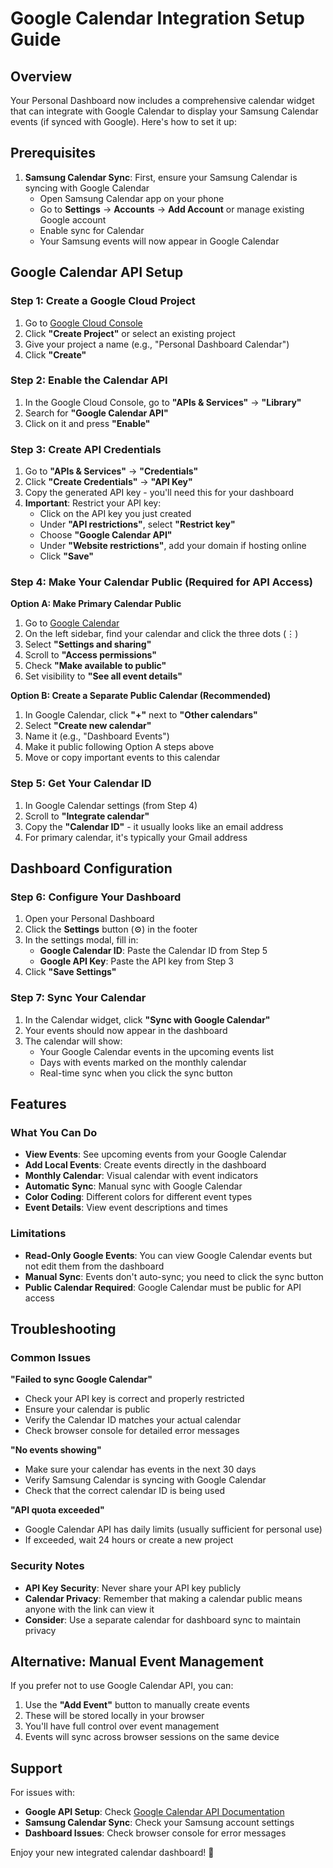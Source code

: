 # Google Calendar Integration Setup Guide

## Overview

Your Personal Dashboard now includes a comprehensive calendar widget that can integrate with Google Calendar to display your Samsung Calendar events (if synced with Google). Here's how to set it up:

## Prerequisites

1. **Samsung Calendar Sync**: First, ensure your Samsung Calendar is syncing with Google Calendar
   - Open Samsung Calendar app on your phone
   - Go to **Settings** → **Accounts** → **Add Account** or manage existing Google account
   - Enable sync for Calendar
   - Your Samsung events will now appear in Google Calendar

## Google Calendar API Setup

### Step 1: Create a Google Cloud Project

1. Go to [Google Cloud Console](https://console.cloud.google.com/)
2. Click **"Create Project"** or select an existing project
3. Give your project a name (e.g., "Personal Dashboard Calendar")
4. Click **"Create"**

### Step 2: Enable the Calendar API

1. In the Google Cloud Console, go to **"APIs & Services"** → **"Library"**
2. Search for **"Google Calendar API"**
3. Click on it and press **"Enable"**

### Step 3: Create API Credentials

1. Go to **"APIs & Services"** → **"Credentials"**
2. Click **"Create Credentials"** → **"API Key"**
3. Copy the generated API key - you'll need this for your dashboard
4. **Important**: Restrict your API key:
   - Click on the API key you just created
   - Under **"API restrictions"**, select **"Restrict key"**
   - Choose **"Google Calendar API"**
   - Under **"Website restrictions"**, add your domain if hosting online
   - Click **"Save"**

### Step 4: Make Your Calendar Public (Required for API Access)

**Option A: Make Primary Calendar Public**
1. Go to [Google Calendar](https://calendar.google.com/)
2. On the left sidebar, find your calendar and click the three dots (⋮)
3. Select **"Settings and sharing"**
4. Scroll to **"Access permissions"**
5. Check **"Make available to public"**
6. Set visibility to **"See all event details"**

**Option B: Create a Separate Public Calendar (Recommended)**
1. In Google Calendar, click **"+"** next to **"Other calendars"**
2. Select **"Create new calendar"**
3. Name it (e.g., "Dashboard Events")
4. Make it public following Option A steps above
5. Move or copy important events to this calendar

### Step 5: Get Your Calendar ID

1. In Google Calendar settings (from Step 4)
2. Scroll to **"Integrate calendar"**
3. Copy the **"Calendar ID"** - it usually looks like an email address
4. For primary calendar, it's typically your Gmail address

## Dashboard Configuration

### Step 6: Configure Your Dashboard

1. Open your Personal Dashboard
2. Click the **Settings** button (⚙️) in the footer
3. In the settings modal, fill in:
   - **Google Calendar ID**: Paste the Calendar ID from Step 5
   - **Google API Key**: Paste the API key from Step 3
4. Click **"Save Settings"**

### Step 7: Sync Your Calendar

1. In the Calendar widget, click **"Sync with Google Calendar"**
2. Your events should now appear in the dashboard
3. The calendar will show:
   - Your Google Calendar events in the upcoming events list
   - Days with events marked on the monthly calendar
   - Real-time sync when you click the sync button

## Features

### What You Can Do

- **View Events**: See upcoming events from your Google Calendar
- **Add Local Events**: Create events directly in the dashboard
- **Monthly Calendar**: Visual calendar with event indicators
- **Automatic Sync**: Manual sync with Google Calendar
- **Color Coding**: Different colors for different event types
- **Event Details**: View event descriptions and times

### Limitations

- **Read-Only Google Events**: You can view Google Calendar events but not edit them from the dashboard
- **Manual Sync**: Events don't auto-sync; you need to click the sync button
- **Public Calendar Required**: Google Calendar must be public for API access

## Troubleshooting

### Common Issues

**"Failed to sync Google Calendar"**
- Check your API key is correct and properly restricted
- Ensure your calendar is public
- Verify the Calendar ID matches your actual calendar
- Check browser console for detailed error messages

**"No events showing"**
- Make sure your calendar has events in the next 30 days
- Verify Samsung Calendar is syncing with Google Calendar
- Check that the correct calendar ID is being used

**"API quota exceeded"**
- Google Calendar API has daily limits (usually sufficient for personal use)
- If exceeded, wait 24 hours or create a new project

### Security Notes

- **API Key Security**: Never share your API key publicly
- **Calendar Privacy**: Remember that making a calendar public means anyone with the link can view it
- **Consider**: Use a separate calendar for dashboard sync to maintain privacy

## Alternative: Manual Event Management

If you prefer not to use Google Calendar API, you can:
1. Use the **"Add Event"** button to manually create events
2. These will be stored locally in your browser
3. You'll have full control over event management
4. Events will sync across browser sessions on the same device

## Support

For issues with:
- **Google API Setup**: Check [Google Calendar API Documentation](https://developers.google.com/calendar/api)
- **Samsung Calendar Sync**: Check your Samsung account settings
- **Dashboard Issues**: Check browser console for error messages

Enjoy your new integrated calendar dashboard! 📅